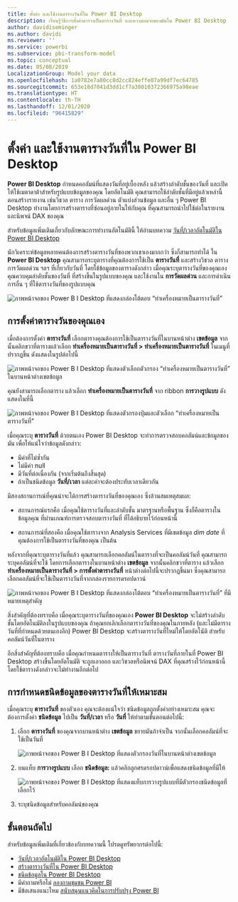 ```yaml
---
title: ตั้งค่า และใช้งานตารางวันที่ใน Power BI Desktop
description: เรียนรู้วิธีการตั้งค่าตารางเป็นตารางวันที่ และความหมายของมันใน Power BI Desktop
author: davidiseminger
ms.author: davidi
ms.reviewer: ''
ms.service: powerbi
ms.subservice: pbi-transform-model
ms.topic: conceptual
ms.date: 05/08/2019
LocalizationGroup: Model your data
ms.openlocfilehash: 1a0782e7a80cc8d2cc824effe07a99df7ec64785
ms.sourcegitcommit: 653e18d7041d3dd1cf7a38010372366975a98eae
ms.translationtype: HT
ms.contentlocale: th-TH
ms.lasthandoff: 12/01/2020
ms.locfileid: "96415829"
---
```

# <a name="set-and-use-date-tables-in-power-bi-desktop"></a>ตั้งค่า และใช้งานตารางวันที่ใน Power BI Desktop

**Power BI Desktop** กำหนดคอลัมน์ที่แสดงวันที่อยู่เบื้องหลัง แล้วสร้างลำดับชั้นของวันที่ และเปิดให้ใช้เมตาดาต้าสำหรับรูปแบบข้อมูลของคุณ โดยอัตโนมัติ คุณสามารถใช้ลำดับชั้นที่มีอยู่แล้วเหล่านี้ตอนสร้างรายงาน เช่นวิชวล ตาราง การวัดผลด่วน ตัวแบ่งส่วนข้อมูล และอื่น ๆ Power BI Desktop ทำงานโดยการสร้างตารางที่ซ่อนอยู่ภายในให้กับคุณ ที่คุณสามารถนำไปใช้ต่อในรายงานและนิพจน์ DAX ของคุณ

สำหรับข้อมูลเพิ่มเติมเกี่ยวกับลักษณะการทำงานอัตโนมัตินี้ ให้อ่านบทความ [วันที่/เวลาอัตโนมัติใน Power BI Desktop](desktop-auto-date-time.md)

นักวิเคราะห์ข้อมูลหลายคนต้องการสร้างตารางวันที่ของพวกเขาเองมากกว่า ซึ่งก็สามารถทำได้ ใน **Power BI Desktop** คุณสามารถระบุตารางที่คุณต้องการใช้เป็น **ตารางวันที่** และสร้างวิชวล ตาราง การวัดผลด่วน ฯลฯ ที่เกี่ยวกับวันที่ โดยใช้ข้อมูลของตารางดังกล่าว เมื่อคุณระบุตารางวันที่ของคุณเอง คุณควบคุมลำดับชั้นของวันที่ ที่สร้างขึ้นในรูปแบบของคุณ และใช้งานใน **การวัดผลด่วน** และการดำเนินการอื่น ๆ ที่ใช้ตารางวันที่ของรูปแบบคุณ

![ภาพหน้าจอของ Power B I Desktop ที่แสดงกล่องโต้ตอบ “ทำเครื่องหมายเป็นตารางวันที่”](media/desktop-date-tables/date-tables_01.png)

## <a name="setting-your-own-date-table"></a>การตั้งค่าตารางวันของคุณเอง

เมื่อต้องการตั้งค่า **ตารางวันที่** เลือกตารางคุณต้องการใช้เป็นตารางวันที่ในบานหน้าต่าง **เขตข้อมูล** จากนั้นคลิกขวาที่ตารางแล้วเลือก **ทำเครื่องหมายเป็นตารางวันที่ > ทำเครื่องหมายเป็นตารางวันที่** ในเมนูที่ปรากฏขึ้น ดังแสดงในรูปต่อไปนี้

![ภาพหน้าจอของ Power B I Desktop ที่แสดงตัวเลือกตัวกรอง “ทำเครื่องหมายเป็นตารางวันที่” ในบานหน้าต่างเขตข้อมูล](media/desktop-date-tables/date-tables_02.png)

คุณยังสามารถเลือกตาราง แล้วเลือก **ทำเครื่องหมายเป็นตารางวันที่** จาก ribbon **การวางรูปแบบ** ดังแสดงในที่นี้

![ภาพหน้าจอของ Power B I Desktop ที่แสดงตัวกรองปุ่มและตัวเลือก “ทำเครื่องหมายเป็นตารางวันที่”](media/desktop-date-tables/date-tables_02b.png)

เมื่อคุณระบุ **ตารางวันที่** ด้วยตนเอง Power BI Desktop จะทำการตรวจสอบคอลัมน์และข้อมูลของมัน เพื่อให้แน่ใจว่าข้อมูลดังกล่าว:

* มีค่าที่ไม่ซ้ำกัน
* ไม่มีค่า null
* มีวันที่ต่อเนื่องกัน (จากเริ่มต้นถึงสิ้นสุด)
* ถ้าเป็นชนิดข้อมูล **วันที่/เวลา** แต่ละค่าจะต้องประทับเวลาเดียวกัน

มีสองสถานการณ์ที่คุณน่าจะได้การสร้างตารางวันที่ของคุณเอง ซึ่งล้วนสมเหตุสมผล:

* สถานการณ์แรกคือ เมื่อคุณใช้ตารางวันที่และลำดับชั้น มาตรฐานหรือพื้นฐาน ซึ่งก็คือตารางในข้อมูลคุณ ที่ผ่านเกณฑ์การตรวจสอบตารางวันที่ ที่ได้อธิบายไว้ก่อนหน้านี้ 

* สถานการณ์ที่สองคือ เมื่อคุณใช้ตารางจาก Analysis Services ที่มีเขตข้อมูล *dim date* ที่คุณต้องการใช้เป็นตารางวันที่ของคุณ เป็นต้น 

หลังจากที่คุณระบุตารางวันที่แล้ว คุณสามารถเลือกคอลัมน์ในตารางที่จะเป็นคอลัมน์วันที่ คุณสามารถระบุคอลัมน์ที่จะใช้ โดยการเลือกตารางในบานหน้าต่าง **เขตข้อมูล** จากนั้นคลิกขวาที่ตาราง แล้วเลือก **ทำเครื่องหมายเป็นตารางวันที่ > การตั้งค่าตารางวันที่** หน้าต่างต่อไปนี้จะปรากฏขึ้นมา ซึ่งคุณสามารถเลือกคอลัมน์ที่จะใช้เป็นตารางวันที่จากกล่องรายการดรอปดาวน์

![ภาพหน้าจอของ Power B I Desktop ที่แสดงกล่องโต้ตอบ “ทำเครื่องหมายเป็นตารางวันที่” ที่มีหมายเหตุสำคัญ](media/desktop-date-tables/date-tables_03.png)

สิ่งสำคัญที่ต้องทราบคือ เมื่อคุณระบุตารางวันที่ของคุณเอง **Power BI Desktop** จะไม่สร้างลำดับชั้นโดยอัตโนมัติลงในรูปแบบของคุณ ถ้าคุณยกเลิกเลือกตารางวันที่ของคุณในภายหลัง (และไม่มีตารางวันที่ที่กำหนดด้วยตนเองอีก) Power BI Desktop จะสร้างตารางวันที่ใหม่ให้โดยอัตโนัติ สำหรับคอลัมน์วันที่ในตาราง

อีกสิ่งสำคัญที่ต้องทราบคือ เมื่อคุณกำหนดตารางให้เป็นตารางวันที่ ตารางวันที่ภายในที่ Power BI Desktop สร้างขึ้นโดยอัตโนมัติ จะถูกเอาออก และวิชวลหรือนิพจน์ DAX ที่คุณสร้างไว้ก่อนหน้านี้โดยใช้ตารางดังกล่าวจะไม่ทำงานอีกต่อไป 

## <a name="marking-your-date-table-as-the-appropriate-data-type"></a>การกำหนดชนิดข้อมูลของตารางวันที่ให้เหมาะสม

เมื่อคุณระบุ **ตารางวันที่** ของตัวเอง คุณจะต้องแน่ใจว่า ชนิดข้อมูลถูกตั้งค่าอย่างเหมาะสม คุณจะต้องการตั้งค่า **ชนิดข้อมูล** ไปเป็น **วันที่/เวลา** หรือ **วันที่** ให้ทำตามขั้นตอนต่อไปนี้:

1. เลือก **ตารางวันที่** ของคุณจากบานหน้าต่าง **เขตข้อมูล** ขยายมันถ้าจำเป็น จากนั้นเลือกคอลัมน์ที่จะใช้เป็นวันที่
   
    ![ภาพหน้าจอของ Power B I Desktop ที่แสดงตัวกรองวันที่ในบานหน้าต่างเขตข้อมูล](media/desktop-date-tables/date-tables_04.png) 

2. บนแท็บ **การวางรูปแบบ** เลือก **ชนิดข้อมูล:** แล้วคลิกลูกศรดรอปดาวน์เพื่อแสดงชนิดข้อมูลที่มีให้

    ![ภาพหน้าจอของ Power B I Desktop ที่แสดงแท็บการวางรูปแบบที่มีตัวกรองชนิดข้อมูลที่เลือกไว้](media/desktop-date-tables/date-tables_05.png)

3. ระบุชนิดข้อมูลสำหรับคอลัมน์ของคุณ 


## <a name="next-steps"></a>ขั้นตอนถัดไป

สำหรับข้อมูลเพิ่มเติมที่เกี่ยวข้องกับบทความนี้ โปรดดูทรัพยากรต่อไปนี้:

* [วันที่/เวลาอัตโนมัติใน Power BI Desktop](desktop-auto-date-time.md)
* [สร้างตารางวันที่ใน Power BI Desktop](../guidance/model-date-tables.md)
* [ชนิดข้อมูลใน Power BI Desktop](../connect-data/desktop-data-types.md)
* มีคำถามหรือไม่ [ลองถามชุมชน Power BI](https://community.powerbi.com/)
* มีข้อเสนอแนะไหม [สนับสนุนแนวคิดในการปรับปรุง Power BI](https://ideas.powerbi.com/)

